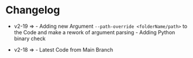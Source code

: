 # Changelog

- v2-19 => 	- Adding new Argument `--path-override <folderName/path>` to the Code and make a rework of argument parsing
			- Adding Python binary check
			
- v2-18 => 	- Latest Code from Main Branch